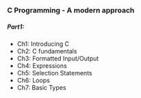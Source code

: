### C Programming - A modern approach
##### Part1:
- Ch1: Introducing C
- Ch2: C fundamentals
- Ch3: Formatted Input/Output
- Ch4: Expressions
- Ch5: Selection Statements
- Ch6: Loops
- Ch7: Basic Types